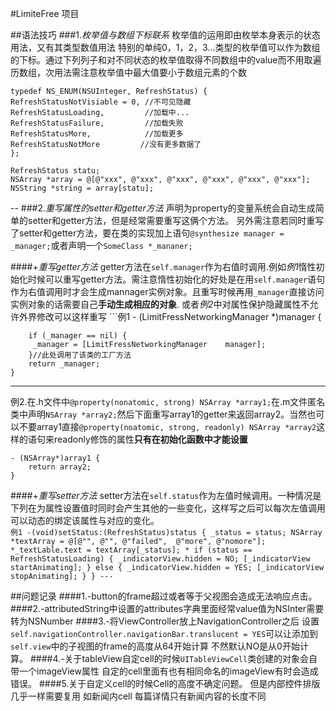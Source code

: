 #LimiteFree 项目

##语法技巧
###1.*枚举值与数组下标联系* 枚举值的运用即由枚举本身表示的状态用法，又有其类型数值用法 特别的单纯0，1，2，3...类型的枚举值可以作为数组的下标。通过下列列子和对不同状态的枚举值取得不同数组中的value而不用取遍历数组，次用法需注意枚举值中最大值要小于数组元素的个数

	typedef NS_ENUM(NSUInteger, RefreshStatus) {
    RefreshStatusNotVisiable = 0, //不可见隐藏
    RefreshStatusLoading,         //加载中...
    RefreshStatusFailure,         //加载失败
    RefreshStatusMore,            //加载更多
    RefreshStatusNotMore         //没有更多数据了
 	};
 	
 	RefreshStatus statu;
 	NSArray *array = @[@"xxx", @"xxx", @"xxx", @"xxx", @"xxx", @"xxx"];
 	NSString *string = array[statu];
 	
--
###2.*重写属性的setter和getter方法*	声明为property的变量系统会自动生成简单的setter和getter方法，但是经常需要重写这俩个方法。 另外需注意若同时重写了setter和getter方法，要在类的实现加上语句`@synthesize manager = _manager;`或者声明一个`SomeClass *_mananer;`

####+*重写getter方法* getter方法在`self.manager`作为右值时调用.例如*例1*惰性初始化时候可以重写getter方法。需注意惰性初始化的好处是在用`self.manager`语句作为右值调用时才会生成mannager实例对象。且重写时候再用`_manager`直接访问实例对象的话需要自己**手动生成相应的对象**. 或者*例2*中对属性保护隐藏属性不允许外界修改可以这样重写
 	```例1
	- (LimitFressNetworkingManager *)manager {

    	if (_manager == nil) {
       	 _manager = [LimitFressNetworkingManager 	manager];
    	}//此处调用了该类的工厂方法
    	return _manager;
	}	
---	
例2.在.h文件中`@property(nonatomic, strong) NSArray *array1;`在.m文件匿名类中声明`NSArray *array2;`然后下面重写array1的getter来返回array2。当然也可以不要array1直接`@property(noatomic, strong, readonly) NSArray *array2`这样的语句来readonly修饰的属性**只有在初始化函数中才能设置**
		
	- (NSArray*)array1 {
		return array2;
	}
	

	

####+*重写setter方法*	 setter方法在`self.status`作为左值时候调用。一种情况是下列在为属性设置值时同时会产生其他的一些变化，这样写之后可以每次左值调用可以动态的绑定该属性与对应的变化。	
 	``` 例1
 	 -(void)setStatus:(RefreshStatus)status {
   		 _status = status;
   		 NSArray *textArray = @[@"", @"", @"failed",  @"more", @"nomore"];
    	*_textLable.text = textArray[_status]; *
    	if (status == RefreshStatusLoading) {
        	_indicatorView.hidden = NO;
        	[_indicatorView startAnimating];
   	    } else {
        	_indicatorView.hidden = YES;
        	[_indicatorView stopAnimating];
   		 }
	}
--- ```
 	


##问题记录
####1.-button的frame超过或者等于父视图会造成无法响应点击。
####2.-attributedString中设置的attributes字典里面经常value值为NSInter需要转为NSNumber
####3.-将ViewController放上NavigationController之后 设置`self.navigationController.navigationBar.translucent = YES`可以让添加到`self.view`中的子视图的frame的高度从64开始计算 不然默认NO是从0开始计算。
####4.-关于tableView自定cell的时候`UITableViewCell`类创建的对象会自带一个imageView属性 自定的cell里面有也有相同命名的imageView有时会造成错误。
####5.关于自定义cell的时候Cell的高度不确定问题。 但是内部控件排版几乎一样需要复用 如新闻内cell 每篇详情只有新闻内容的长度不同